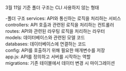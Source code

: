 3월 11일 기준 폴더 구조는 CLI 사용하지 않는 형태

-폴더 구조
services: API와 통신하는 로직을 처리하는 서비스  
controllers: API 호출과 관련된 로직을 처리하는 컨트롤러  
routes: API와 관련된 라우팅 로직을 처리하는 라우터  
models: 데이터베이스와 관련된 모델 코드  
databases: 데이터베이스에 연결하는 코드  
config: API를 호출하기 위해 필요한 매개변수를 저장  
app.js: API를 정의하고 서버를 시작하는 역할  
migrations: 기존 테이블에서 데이터 변경 시 마이그레이션  


